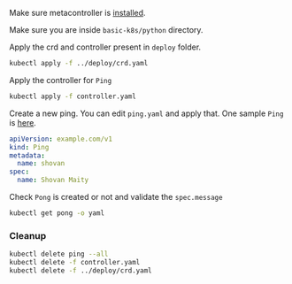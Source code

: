 Make sure metacontroller is [installed](https://github.com/shovanmaity/metacontroller-by-example/tree/master/metacontroller).

Make sure you are inside `basic-k8s/python` directory.

Apply the crd and controller present in `deploy` folder.
```bash
kubectl apply -f ../deploy/crd.yaml
```
Apply the controller for `Ping`
```bash
kubectl apply -f controller.yaml
```
Create a new ping. You can edit `ping.yaml` and apply that. One sample `Ping` is [here](https://github.com/shovanmaity/metacontroller-by-example/blob/master/basic/deploy/ping.yaml).
```yaml
apiVersion: example.com/v1
kind: Ping
metadata:
  name: shovan
spec:
  name: Shovan Maity
```
Check `Pong` is created or not and validate the `spec.message`
```bash
kubectl get pong -o yaml
```
### Cleanup
```bash
kubectl delete ping --all
kubectl delete -f controller.yaml
kubectl delete -f ../deploy/crd.yaml
```
